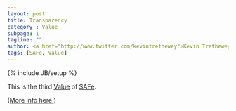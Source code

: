 ```yaml
---
layout: post
title: Transparency
category : Value
subpage: 1
tagline: ""
author: <a href="http://www.twitter.com/kevintrethewey">Kevin Trethewey</a>
tags: [SAFe, Value]
---
```

{% include JB/setup %}

This is the third [Value](/values.html) of [SAFe](/archetype/SAFe).

([More info here.](http://scaledagileframework.com/safe-core-values/))